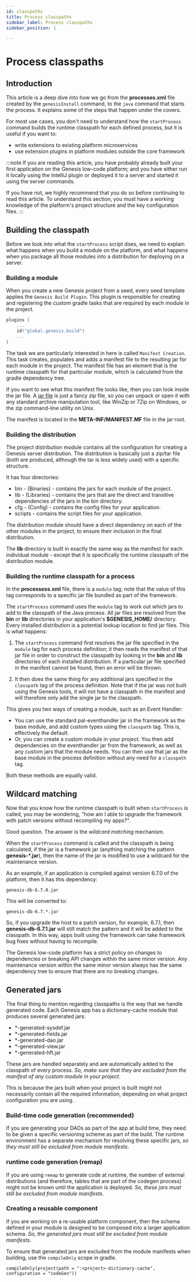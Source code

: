 ```yaml
---
id: classpaths
title: Process classpaths
sidebar_label: Process classpaths
sidebar_position: 1

---
```

# Process classpaths

## Introduction
This article is a deep dive into how we go from the **processes.xml** file created by the `genesisInstall` command, to the `java` command that starts the process.
It explains some of the steps that happen under the covers.

For most use cases, you don't need to understand how the `startProcess` command builds the runtime classpath for each defined process, but it is useful if you want to:

- write extensions to existing platform microservices
- use extension plugins in platform modules outside the core framework

:::note
If you are reading this article, you have probably already built your first application on the Genesis low-code platform; and you have either run it locally using the IntelliJ plugin or deployed it to a server and started it using the server commands.

If you have not, we highly recommend that you do so before continuing to read this article. To understand this section, you must have a working knowledge of the platform's project structure and the key configuration files. 
:::

## Building the classpath
Before we look into what the `startProcess` script does, we need to explain what happens when you build a module on the platform, and what happens when you package all those modules into a distribution for deploying on a server.

### Building a module
When you create a new Genesis project from a seed, every seed template applies the `Genesis Build Plugin`. This plugin is responsible for creating and registering the custom gradle tasks that are required by each module in the project. 

```kotlin
plugins {
    ...
    id("global.genesis.build")
	...
}
```

The task we are particularly interested in here is called `Manifest Creation`. This task creates, populates and adds a manifest file to the resulting jar for each module in the project. The manifest file has an element that is the runtime classpath for that particular module, which is calculated from the gradle dependency tree.

If you want to see what this manifest file looks like, then you can look inside the jar file. A [jar file](https://www.geeksforgeeks.org/jar-files-java/) is just a fancy zip file, so you can unpack or open it with any standard archive manipulation tool, like WinZip or 7Zip on Windows, or the zip command-line utility on Unix.

The manifest is located in the **META-INF/MANIFEST.MF** file in the jar root.

### Building the distribution
The project distribution module contains all the configuration for creating a Genesis server distribution. The distribution is basically just a zip/tar file (both are produced, although the tar is less widely used) with a specific structure.

It has four directories:

- bin - (Binaries) - contains the jars for each module of the project.
- lib - (Libraries) - contains the jars that are the direct and transitive dependencies of the jars in the bin directory.
- cfg - (Config) - contains the config files for your application.
- scripts - contains the script files for your application.

The distribution module should have a direct dependency on each of the other modules in the project, to ensure their inclusion in the final distribution.

The **lib** directory is built in exactly the same way as the manifest for each individual module -  except that it is specifically the runtime classpath of the distribution module.

### Building the runtime classpath for a process
In the **processess.xml** file, there is a `module` tag; note that the value of this tag corresponds to a specific jar file bundled as part of the framework.

The `startProcess` command uses the `module` tag to work out which jars to add to the classpath of the Java process. All jar files are resolved from the **bin** or **lib** directories in your application's **$GENESIS_HOME/** directory. Every installed distribution is a potential lookup location to find jar files.
This is what happens:

1. The `startProcess` command first resolves the jar file specified in the `module` tag for each process definition; it then reads the manifest of that jar file in order to construct the classpath by looking in the **bin** and **lib** directories of each installed distribution. If a particular jar file specified in the manifest cannot be found, then an error will be thrown.

2. It then does the same thing for any additional jars specified in the `classpath` tag of the process definition. Note that if the jar was not built using the Genesis tools, it will not have a classpath in the manifest and will therefore only add the single jar to the classpath.

This gives you two ways of creating a module, such as an Event Handler:

- You can use the standard pal-eventhandler jar in the framework as the base module, and add custom types using the `classpath` tag. This is, effectively the default.
- Or, you can create a custom module in your project. You then add dependencies on the eventhandler jar from the framework, as well as any custom jars that the module needs. You can then use that jar as the base module in the process definition without any need for a `classpath` tag.

Both these methods are equally valid.

## Wildcard matching
Now that you know how the runtime classpath is built when `startProcess` is called, you may be wondering, "how am I able to upgrade the framework with patch versions without recompiling my apps?".

Good question. The answer is the *wildcard matching* mechanism.

When the `startProcess` command is called and the classpath is being calculated, if the jar is a framework jar (anything matching the pattern __genesis-\*.jar__), then the name of the jar is modified to use a wildcard for the maintenance version.

As an example, if an application is compiled against version 6.7.0 of the platform, then it has this dependency:

```
genesis-db-6.7.0.jar
```

This will be converted to:
```
genesis-db-6.7.*.jar
```

So, if you upgrade the host to a patch version, for example, 6.7.1, then **genesis-db-6.7.1.jar** will still match the pattern and it will be added to the classpath. In this way, apps built using the framework can take framework bug fixes without having to recompile.

The Genesis low-code platform has a strict policy on changes to dependencies or breaking API changes within the same minor version. Any maintenance version within the same minor version always has the same dependency tree to ensure that there are no breaking changes.

## Generated jars
The final thing to mention regarding classpaths is the way that we handle generated code. Each Genesis app has a dictionary-cache module that produces several generated jars:

- *-generated-sysdef.jar
- *-generated-fields.jar
- *-generated-dao.jar
- *-generated-view.jar
- *-generated-hft.jar

These jars are handled separately and are automatically added to the classpath of every process. *So, make sure that they are excluded from the manifest of any custom module in your project*.

This is because the jars built when your project is built might not necessarily contain all the required information, depending on what project configuration you are using. 

### Build-time code generation (recommended)
If you are generating your DAOs as part of the app at build time, they need to be given a specific versioning scheme as part of the build. The runtime environment has a separate mechanism for resolving these specific jars, *so they must still be excluded from module manifests*.

### runtime code generation (remap)
If you are using `remap` to generate code at runtime, the number of external distributions (and therefore, tables that are part of the codegen process) might not be known until the application is deployed. *So, these jars must still be excluded from module manifests*.

### Creating a reusable component
If you are working on a re-usable platform component, then the schema defined in your module is designed to be composed into a larger application schema. *So, the generated jars must still be excluded from module manifests.*

To ensure that generated jars are excluded from the module manifests when building, use the `compileOnly` scope in gradle.

```
compileOnly(project(path = ":<project>-dictionary-cache", configuration = "codeGen"))
```
